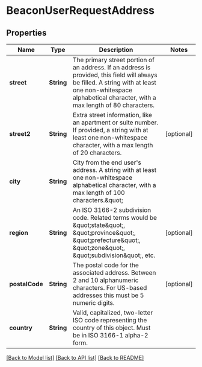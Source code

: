 # BeaconUserRequestAddress

## Properties
Name | Type | Description | Notes
------------ | ------------- | ------------- | -------------
**street** | **String** | The primary street portion of an address. If an address is provided, this field will always be filled. A string with at least one non-whitespace alphabetical character, with a max length of 80 characters. | 
**street2** | **String** | Extra street information, like an apartment or suite number. If provided, a string with at least one non-whitespace character, with a max length of 20 characters. | [optional] 
**city** | **String** | City from the end user&#39;s address. A string with at least one non-whitespace alphabetical character, with a max length of 100 characters.\&quot; | 
**region** | **String** | An ISO 3166-2 subdivision code. Related terms would be \&quot;state\&quot;, \&quot;province\&quot;, \&quot;prefecture\&quot;, \&quot;zone\&quot;, \&quot;subdivision\&quot;, etc. | [optional] 
**postalCode** | **String** | The postal code for the associated address. Between 2 and 10 alphanumeric characters. For US-based addresses this must be 5 numeric digits. | [optional] 
**country** | **String** | Valid, capitalized, two-letter ISO code representing the country of this object. Must be in ISO 3166-1 alpha-2 form. | 

[[Back to Model list]](../README.md#documentation-for-models) [[Back to API list]](../README.md#documentation-for-api-endpoints) [[Back to README]](../README.md)


